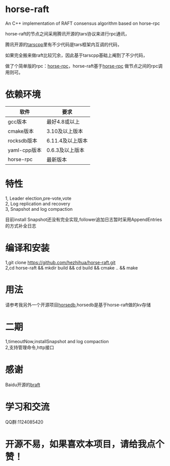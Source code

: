 # horse-raft
An  C++ implementation of RAFT consensus algorithm based on horse-rpc

horse-raft的节点之间采用腾讯开源的tars协议来进行rpc通讯，<br>

腾讯开源的[tarscpp](https://github.com/TarsCloud/TarsCpp)里有不少代码是tars框架内互调的代码，<br> 

如果完全搬来做raft比较冗余，因此基于tarscpp基础上阉割了不少代码，<br>

做了个简单版的rpc：[horse-rpc](https://github.com/hezhihua/horse-rpc)，horse-raft基于[horse-rpc](https://github.com/hezhihua/horse-rpc) 做节点之间的rpc调用则可。<br>    

# 依赖环境
| 软件	 | 要求 |
| ----- | ----- |
| gcc版本 | 最好4.8或以上 |
| cmake版本 | 3.10及以上版本 |
| rocksdb版本 | 6.11.4及以上版本 |
| yaml-cpp版本 | 0.6.3及以上版本 |
| horse-rpc | 最新版本 |
# 特性
1, Leader election,pre-vote,vote  
2, Log replication and recovery  
3, Snapshot and log compaction 

目前install Snapshot还没有完全实现,follower追加日志暂时采用AppendEntries的方式补全日志
# 编译和安装

1,git clone https://github.com/hezhihua/horse-raft.git  
2,cd horse-raft && mkdir build && cd build && cmake ..  && make 

# 用法  
请参考我另外一个开源项目[horsedb](https://github.com/hezhihua/horsedb),horsedb是基于horse-raft做的kv存储   

# 二期   
1,timeoutNow,installSnapshot and log compaction     
2,支持管理命令,http接口

# 感谢
Baidu开源的[braft](https://github.com/baidu/braft)

# 学习和交流
QQ群:1124085420  
# 开源不易，如果喜欢本项目，请给我点个赞！  

